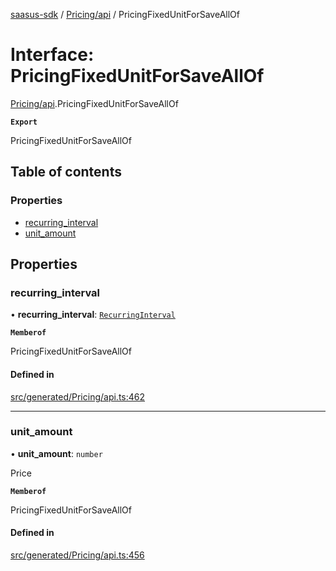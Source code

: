 [saasus-sdk](../README.md) / [Pricing/api](../modules/Pricing_api.md) / PricingFixedUnitForSaveAllOf

# Interface: PricingFixedUnitForSaveAllOf

[Pricing/api](../modules/Pricing_api.md).PricingFixedUnitForSaveAllOf

**`Export`**

PricingFixedUnitForSaveAllOf

## Table of contents

### Properties

- [recurring\_interval](Pricing_api.PricingFixedUnitForSaveAllOf.md#recurring_interval)
- [unit\_amount](Pricing_api.PricingFixedUnitForSaveAllOf.md#unit_amount)

## Properties

### recurring\_interval

• **recurring\_interval**: [`RecurringInterval`](../enums/Pricing_api.RecurringInterval.md)

**`Memberof`**

PricingFixedUnitForSaveAllOf

#### Defined in

[src/generated/Pricing/api.ts:462](https://github.com/saasus-platform/saasus-sdk-javascript/blob/6b95732/src/generated/Pricing/api.ts#L462)

___

### unit\_amount

• **unit\_amount**: `number`

Price

**`Memberof`**

PricingFixedUnitForSaveAllOf

#### Defined in

[src/generated/Pricing/api.ts:456](https://github.com/saasus-platform/saasus-sdk-javascript/blob/6b95732/src/generated/Pricing/api.ts#L456)
